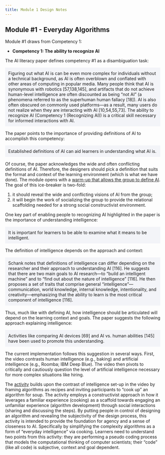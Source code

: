 ```yaml
---
title: Module 1 Design Notes
---
```


## Module #1 - Everyday Algorithms

<p></p>

Module #1 draws from Competency 1: 

* **Competency 1: The ability to recognize AI**

The AI literacy paper defines competency #1 as a disambiguation task:

<div style="background-color:#F3F4F8;padding:10px;">Figuring out what AI is can be even more complex for individuals without a technical background, as AI is often overblown and conflated with other areas of computing in popular media. Many people think that AI is synonymous with robotics [57,138,145], and artifacts that do not achieve human-level intelligence are often discounted as being “not AI” (a phenomena referred to as the superhuman human fallacy [18]). AI is also often obscured on commonly used platforms—as a result, many users do not realize when they are interacting with AI [10,54,55,73]. The ability to recognize AI (Competency 1 (Recognizing AI)) is a critical skill necessary for informed interactions with AI.</div><p></p>

The paper points to the importance of providing definitions of AI to accomplish this competency: 

<div style="background-color:#F3F4F8;padding:10px;">Established definitions of AI can aid learners in understanding what AI is.</div><p></p>

Of course, the paper acknowledges the wide and often conflicting definitions of AI. Therefore, the designers should pick a definition that suits the format and context of the learning environment (which is what we have done). The module opens with a [warm-up that allows the group to define AI](https://dataresponsibly.github.io/we-are-ai/modules/what-is-ai/introduction-to-ai/). The goal of this ice-breaker is two-fold:
1. it should reveal the wide and conflicting visions of AI from the group; 
2. it will begin the work of socializing the group to provide the relational scaffolding needed for a strong social constructivist environment. 

One key part of enabling people to recognizing AI highlighted in the paper is the importance of understanding intelligence:

<div style="background-color:#F3F4F8;padding:10px;">It is important for learners to be able to examine what it means to be intelligent.</div><p></p>

The definition of intelligence depends on the approach and context:

<div style="background-color:#F3F4F8;padding:10px;">Schank notes that definitions of intelligence can differ depending on the researcher and their approach to understanding AI [116]. He suggests that there are two main goals to AI research—to “build an intelligent machine” and to “find out about the nature of intelligence” [116]. He then proposes a set of traits that comprise general “intelligence”— communication, world knowledge, internal knowledge, intentionality, and creativity—emphasizing that the ability to learn is the most critical component of intelligence [116].</div><p></p>

Thus, much like with defining AI, how intelligence should be articulated will depend on the learning context and goals. The paper suggests the following approach explaining intelligence:

<div style="background-color:#F3F4F8;padding:10px;">Activities like comparing AI devices [69] and AI vs. human abilities [145] have been used to promote this understanding.</div><p></p>

The current implementation follows this suggestion in several ways. First, the video contrasts human intelligence (e.g., baking) and artificial intelligence (e.g., Roomba; IBM Deep Blue). The video then pivots to critically and cautiously question the level of artificial intelligence necessary for more complex situations like hiring.

The [activity](https://dataresponsibly.github.io/we-are-ai/modules/what-is-ai/cooking-up-algorithms/) builds upon the contrast of intelligence set-up in the video by framing algorithms as recipes and inviting participants to “cook up” an algorithm for soup. The activity employs a constructivist approach in how it leverages a familiar experience (cooking) as a scaffold towards engaging an unfamiliar experience (algorithm development) through social interactions (sharing and discussing the steps). By putting people in control of designing an algorithm and revealing the subjectivity of the design process, this activity is intended to provide the foundation for agency and a sense of closeness to AI. Specifically by simplifying the complexity algorithms as a form of “everyday intelligence” via cooking. Learners need to understand two points from this activity: they are performing a pseudo coding process that models the computational thinking of computer scientists; their “code”  (like all code) is subjective, context and goal dependent. 
